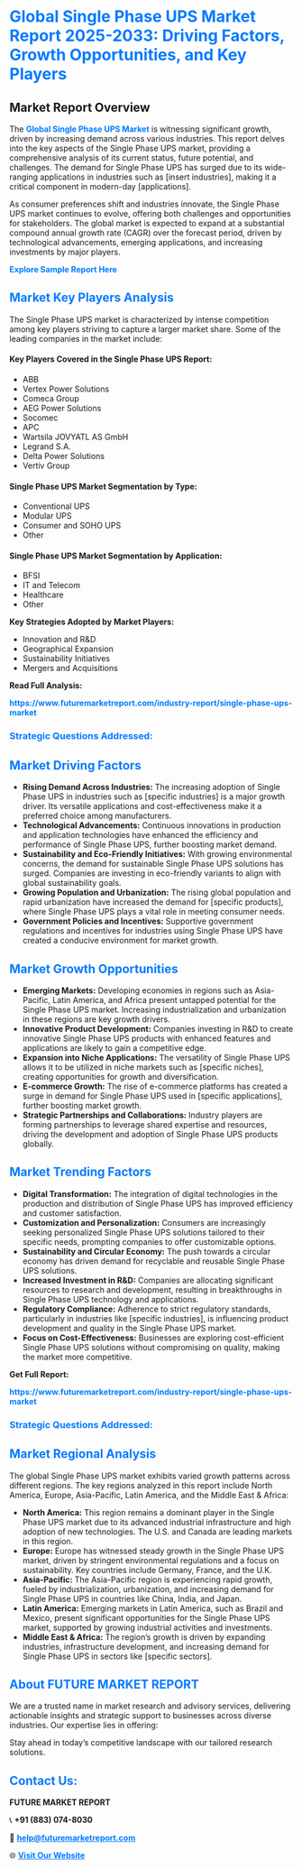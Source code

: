 <h1 style="color: #007BFF;">Global Single Phase UPS Market Report 2025-2033: Driving Factors, Growth Opportunities, and Key Players</h1>

<section id="overview">
<h2>Market Report Overview</h2>
<p>The <a href="https://www.futuremarketreport.com/industry-report/single-phase-ups-market" style="color: #007BFF; text-decoration: none;"><strong>Global Single Phase UPS Market</strong></a> is witnessing significant growth, driven by increasing demand across various industries. This report delves into the key aspects of the Single Phase UPS market, providing a comprehensive analysis of its current status, future potential, and challenges. The demand for Single Phase UPS has surged due to its wide-ranging applications in industries such as [insert industries], making it a critical component in modern-day [applications].</p>
<p>As consumer preferences shift and industries innovate, the Single Phase UPS market continues to evolve, offering both challenges and opportunities for stakeholders. The global market is expected to expand at a substantial compound annual growth rate (CAGR) over the forecast period, driven by technological advancements, emerging applications, and increasing investments by major players.</p>
</section>

<section id="overview">
<p><a href="https://www.futuremarketreport.com/request-sample/reportId=75398" style="color: #007BFF; text-decoration: none;"><strong>Explore Sample Report Here</strong></a></p>
</section>

<section id="key-players">
<h2 style="color: #007BFF;">Market Key Players Analysis</h2>
<p>The Single Phase UPS market is characterized by intense competition among key players striving to capture a larger market share. Some of the leading companies in the market include:</p>
<h4>Key Players Covered in the Single Phase UPS Report:</h4>
<ul><li>ABB</li><li>Vertex Power Solutions</li><li>Comeca Group</li><li>AEG Power Solutions</li><li>Socomec</li><li>APC</li><li>Wartsila JOVYATL AS GmbH</li><li>Legrand S.A.</li><li>Delta Power Solutions</li><li>Vertiv Group</li></ul>
<h4>Single Phase UPS Market Segmentation by Type:</h4>
<ul><li>Conventional UPS</li><li>Modular UPS</li><li>Consumer and SOHO UPS</li><li>Other</li></ul>

<h4>Single Phase UPS Market Segmentation by Application:</h4>
<ul><li>BFSI</li><li>IT and Telecom</li><li>Healthcare</li><li>Other</li></ul>
<p><strong>Key Strategies Adopted by Market Players:</strong></p>
<ul>
<li>Innovation and R&D</li>
<li>Geographical Expansion</li>
<li>Sustainability Initiatives</li>
<li>Mergers and Acquisitions</li>
</ul>
</section>

<section>
<p><strong>Read Full Analysis: </strong></p><a href="https://www.futuremarketreport.com/industry-report/single-phase-ups-market" style="color: #007BFF; text-decoration: none;"><strong>https://www.futuremarketreport.com/industry-report/single-phase-ups-market</strong></a>
<h3 style="color: #007BFF;">Strategic Questions Addressed:</h3>
</section>

<section id="driving-factors">
<h2 style="color: #007BFF;">Market Driving Factors</h2>
<ul>
<li><strong>Rising Demand Across Industries:</strong> The increasing adoption of Single Phase UPS in industries such as [specific industries] is a major growth driver. Its versatile applications and cost-effectiveness make it a preferred choice among manufacturers.</li>
<li><strong>Technological Advancements:</strong> Continuous innovations in production and application technologies have enhanced the efficiency and performance of Single Phase UPS, further boosting market demand.</li>
<li><strong>Sustainability and Eco-Friendly Initiatives:</strong> With growing environmental concerns, the demand for sustainable Single Phase UPS solutions has surged. Companies are investing in eco-friendly variants to align with global sustainability goals.</li>
<li><strong>Growing Population and Urbanization:</strong> The rising global population and rapid urbanization have increased the demand for [specific products], where Single Phase UPS plays a vital role in meeting consumer needs.</li>
<li><strong>Government Policies and Incentives:</strong> Supportive government regulations and incentives for industries using Single Phase UPS have created a conducive environment for market growth.</li>
</ul>
</section>

<section id="growth-opportunities">
<h2 style="color: #007BFF;">Market Growth Opportunities</h2>
<ul>
<li><strong>Emerging Markets:</strong> Developing economies in regions such as Asia-Pacific, Latin America, and Africa present untapped potential for the Single Phase UPS market. Increasing industrialization and urbanization in these regions are key growth drivers.</li>
<li><strong>Innovative Product Development:</strong> Companies investing in R&D to create innovative Single Phase UPS products with enhanced features and applications are likely to gain a competitive edge.</li>
<li><strong>Expansion into Niche Applications:</strong> The versatility of Single Phase UPS allows it to be utilized in niche markets such as [specific niches], creating opportunities for growth and diversification.</li>
<li><strong>E-commerce Growth:</strong> The rise of e-commerce platforms has created a surge in demand for Single Phase UPS used in [specific applications], further boosting market growth.</li>
<li><strong>Strategic Partnerships and Collaborations:</strong> Industry players are forming partnerships to leverage shared expertise and resources, driving the development and adoption of Single Phase UPS products globally.</li>
</ul>
</section>

<section id="trending-factors">
<h2 style="color: #007BFF;">Market Trending Factors</h2>
<ul>
<li><strong>Digital Transformation:</strong> The integration of digital technologies in the production and distribution of Single Phase UPS has improved efficiency and customer satisfaction.</li>
<li><strong>Customization and Personalization:</strong> Consumers are increasingly seeking personalized Single Phase UPS solutions tailored to their specific needs, prompting companies to offer customizable options.</li>
<li><strong>Sustainability and Circular Economy:</strong> The push towards a circular economy has driven demand for recyclable and reusable Single Phase UPS solutions.</li>
<li><strong>Increased Investment in R&D:</strong> Companies are allocating significant resources to research and development, resulting in breakthroughs in Single Phase UPS technology and applications.</li>
<li><strong>Regulatory Compliance:</strong> Adherence to strict regulatory standards, particularly in industries like [specific industries], is influencing product development and quality in the Single Phase UPS market.</li>
<li><strong>Focus on Cost-Effectiveness:</strong> Businesses are exploring cost-efficient Single Phase UPS solutions without compromising on quality, making the market more competitive.</li>
</ul>
</section>

<section>
<p><strong>Get Full Report: </strong></p><a href="https://www.futuremarketreport.com/industry-report/single-phase-ups-market" style="color: #007BFF; text-decoration: none;"><strong>https://www.futuremarketreport.com/industry-report/single-phase-ups-market</strong></a>
<h3 style="color: #007BFF;">Strategic Questions Addressed:</h3>
</section>


<section id="regional-analysis">
<h2 style="color: #007BFF;">Market Regional Analysis</h2>
<p>The global Single Phase UPS market exhibits varied growth patterns across different regions. The key regions analyzed in this report include North America, Europe, Asia-Pacific, Latin America, and the Middle East & Africa:</p>
<ul>
<li><strong>North America:</strong> This region remains a dominant player in the Single Phase UPS market due to its advanced industrial infrastructure and high adoption of new technologies. The U.S. and Canada are leading markets in this region.</li>
<li><strong>Europe:</strong> Europe has witnessed steady growth in the Single Phase UPS market, driven by stringent environmental regulations and a focus on sustainability. Key countries include Germany, France, and the U.K.</li>
<li><strong>Asia-Pacific:</strong> The Asia-Pacific region is experiencing rapid growth, fueled by industrialization, urbanization, and increasing demand for Single Phase UPS in countries like China, India, and Japan.</li>
<li><strong>Latin America:</strong> Emerging markets in Latin America, such as Brazil and Mexico, present significant opportunities for the Single Phase UPS market, supported by growing industrial activities and investments.</li>
<li><strong>Middle East & Africa:</strong> The region’s growth is driven by expanding industries, infrastructure development, and increasing demand for Single Phase UPS in sectors like [specific sectors].</li>
</ul>
</section>

<footer>
<h2 style="color: #007BFF;">About FUTURE MARKET REPORT</h2>
<p>We are a trusted name in market research and advisory services, delivering actionable insights and strategic support to businesses across diverse industries. Our expertise lies in offering:</p>

<p>Stay ahead in today’s competitive landscape with our tailored research solutions.</p>

<h2 style="color: #007BFF;">Contact Us:</h2>
<p><strong>FUTURE MARKET REPORT</strong></p>
<p>📞 <strong>+91 (883) 074-8030</strong></p>
<p>📧 <strong><a href="mailto:help@futuremarketreport.com" style="color: #007BFF;">help@futuremarketreport.com</a></strong></p>
<p>🌐 <strong><a href="https://www.futuremarketreport.com/" style="color: #007BFF;">Visit Our Website</a></strong></p>
</footer>